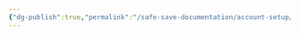 ```yaml
---
{"dg-publish":true,"permalink":"/safe-save-documentation/account-setup/lunchtime/post-setup-tasks/"}
---
```


